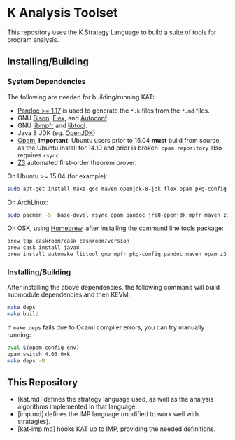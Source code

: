 K Analysis Toolset
==================

This repository uses the K Strategy Language to build a suite of tools for program analysis.

Installing/Building
-------------------

### System Dependencies

The following are needed for building/running KAT:

-   [Pandoc >= 1.17](https://pandoc.org) is used to generate the `*.k` files from the `*.md` files.
-   GNU [Bison](https://www.gnu.org/software/bison/), [Flex](https://github.com/westes/flex), and [Autoconf](http://www.gnu.org/software/autoconf/).
-   GNU [libmpfr](http://www.mpfr.org/) and [libtool](https://www.gnu.org/software/libtool/).
-   Java 8 JDK (eg. [OpenJDK](http://openjdk.java.net/))
-   [Opam](https://opam.ocaml.org/doc/Install.html), **important**: Ubuntu users prior to 15.04 **must** build from source, as the Ubuntu install for 14.10 and prior is broken.
    `opam repository` also requires `rsync`.
-   [Z3](https://github.com/Z3Prover/z3) automated first-order theorem prover.

On Ubuntu >= 15.04 (for example):

```sh
sudo apt-get install make gcc maven openjdk-8-jdk flex opam pkg-config libmpfr-dev autoconf libtool pandoc zlib1g-dev z3 libz3-dev
```

On ArchLinux:

```sh
sudo pacman -S  base-devel rsync opam pandoc jre8-openjdk mpfr maven z3
```

On OSX, using [Homebrew](https://brew.sh/), after installing the command line tools package:

```sh
brew tap caskroom/cask caskroom/version
brew cask install java8
brew install automake libtool gmp mpfr pkg-config pandoc maven opam z3
```

### Installing/Building

After installing the above dependencies, the following command will build submodule dependencies and then KEVM:

```sh
make deps
make build
```

If `make deps` fails due to Ocaml compiler errors, you can try manually running:

```sh
eval $(opam config env)
opam switch 4.03.0+k
make deps -B
```

This Repository
---------------

-   [kat.md] defines the strategy language used, as well as the analysis algorithms implemented in that language.
-   [imp.md] defines the IMP language (modified to work well with stratagies).
-   [kat-imp.md] hooks KAT up to IMP, providing the needed definitions.
